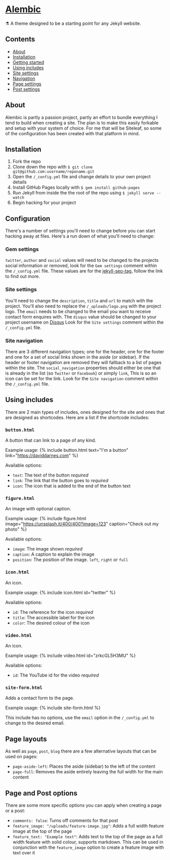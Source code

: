 # [Alembic](https://alembic.darn.es/)
⚗ A theme designed to be a starting point for any Jekyll website.

## Contents
- [About](#about)
- [Installation](#installation)
- [Getting started](#getting-started)
- [Using includes](#using-includes)
- [Site settings](#site-settings)
- [Navigation](#navigation)
- [Page settings](#page-settings)
- [Post settings](#post-settings)


## About

Alembic is partly a passion project, partly an effort to bundle everything I tend to build when creating a site. The plan is to make this easily forkable and setup with your system of choice. For me that will be Siteleaf, so some of the configuration has been created with that platform in mind.

## Installation

1. Fork the repo
2. Clone down the repo with `$ git clone git@github.com:username/reponame.git`
3. Open the `/_config.yml` file and change details to your own project details
4. Install GitHub Pages locally with `$ gem install github-pages`
5. Run Jekyll from inside the the root of the repo using `$ jekyll serve --watch`
6. Begin hacking for your project

## Configuration

There's a number of settings you'll need to change before you can start hacking away at files. Here's a run down of what you'll need to change:

### Gem settings
`twitter`, `author` and `social` values will need to be changed to the projects social information or removed, look for the `Gem settings` comment within the `/_config.yml` file. These values are for the [jekyll-seo-tag](https://github.com/jekyll/jekyll-seo-tag), follow the link to find out more.

### Site settings
You'll need to change the `description`, `title` and `url` to match with the project. You'll also need to replace the `/_uploads/logo.png` with the project logo. The `email` needs to be changed to the email you want to receive contact form enquires with. The `disqus` value should be changed to your project username on [Disqus](https://disqus.com) Look for the `Site settings` comment within the `/_config.yml` file.

### Site navigation
There are 3 different navigation types; one for the header, one for the footer and one for a set of social links shown in the aside (or sidebar). If the header or footer navigation are removed they will fallback to a list of pages within the site. The `social_navigation` properties should either be one that is already in the list (so `Twitter` or `Facebook`) or simply `link`, This is so an icon can be set for the link. Look for the `Site navigation` comment within the `/_config.yml` file.

## Using includes

There are 2 main types of includes, ones designed for the site and ones that are designed as shortcodes. Here are a list if the shortcode includes:

### `button.html`
A button that can link to a page of any kind.

Example usage: {% include button.html text="I'm a button" link="https://daviddarnes.com" %}

Available options:
- `text`: The text of the button _required_
- `link`: The link that the button goes to _required_
- `icon`: The icon that is added to the end of the button text

### `figure.html`
An image with optional caption.

Example usage: {% include figure.html image="https://unsplash.it/400/400?image=123" caption="Check out my photo" %}

Available options:
- `image`: The image shown _required_
- `caption`: A caption to explain the image
- `position`: The position of the image. `left`, `right` or `full`

### `icon.html`
An icon.

Example usage: {% include icon.html id="twitter" %}

Available options:
- `id`: The reference for the icon _required_
- `title`: The accessible label for the icon
- `color`: The desired colour of the icon

### `video.html`
An icon.

Example usage: {% include video.html id="zrkcGL5H3MU" %}

Available options:
- `id`: The YouTube id for the video _required_

### `site-form.html`
Adds a contact form to the page.

Example usage: {% include site-form.html %}

This include has no options, use the `email` option in the `/_config.yml` to change to the desired email.

## Page layouts

As well as `page`, `post`, `blog` there are a few alternative layouts that can be used on pages:

- `page-aside-left`: Places the aside (sidebar) to the left of the content
- `page-full`: Removes the aside entirely leaving the full width for the main content

## Page and Post options

There are some more specific options you can apply when creating a page or a post:

- `comments: false`: Turns off comments for that post
- `feature_image: "/uploads/feature-image.jpg"`: Adds a full width feature image at the top of the page
- `feature_text: "Example text"`: Adds text to the top of the page as a full width feature with solid colour, supports markdown. This can be used in conjunction with the `feature_image` option to create a feature image with text over it
